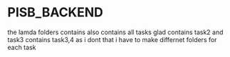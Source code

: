 # PISB_BACKEND
the lamda folders contains also contains all tasks glad contains task2 and task3 contains task3,4
as i dont that i have to make differnet folders for each task 
